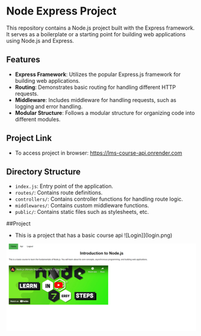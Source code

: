 
# Node Express Project

This repository contains a Node.js project built with the Express framework. It serves as a boilerplate or a starting point for building web applications using Node.js and Express.

## Features

- **Express Framework**: Utilizes the popular Express.js framework for building web applications.
- **Routing**: Demonstrates basic routing for handling different HTTP requests.
- **Middleware**: Includes middleware for handling requests, such as logging and error handling.
- **Modular Structure**: Follows a modular structure for organizing code into different modules.

## Project Link

- To access project in browser: https://lms-course-api.onrender.com

## Directory Structure

- `index.js`: Entry point of the application.
- `routes/`: Contains route definitions.
- `controllers/`: Contains controller functions for handling route logic.
- `middlewares/`: Contains custom middleware functions.
- `public/`: Contains static files such as stylesheets, etc.

##Project
- This is a project that has a basic course api
![Login]](login.png)

![homepage](homepage.png)
